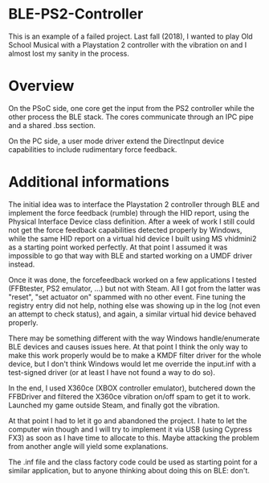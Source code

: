 # BLE-PS2-Controller

This is an example of a failed project. Last fall (2018), I wanted to play Old School Musical with a Playstation 2 controller with the vibration on and I almost lost my sanity in the process.

# Overview
On the PSoC side, one core get the input from the PS2 controller while the other process the BLE stack. The cores communicate through an IPC pipe and a shared .bss section. 

On the PC side, a user mode driver extend the DirectInput device capabilities to include rudimentary force feedback.

# Additional informations
The initial idea was to interface the Playstation 2 controller through BLE and implement the force feedback (rumble) through the HID report, using the Physical Interface Device class definition. After a week of work I still could not get the force feedback capabilities detected properly by Windows, while the same HID report on a virtual hid device I built using MS vhidmini2 as a starting point worked perfectly. At that point I assumed it was impossible to go that way with BLE and started working on a UMDF driver instead.

Once it was done, the forcefeedback worked on a few applications I tested (FFBtester, PS2 emulator, ...) but not with Steam. All I got from the latter was "reset", "set actuator on" spammed with no other event. Fine tuning the registry entry did not help, nothing else was showing up in the log (not even an attempt to check status), and again, a similar virtual hid device behaved properly. 

There may be something different with the way Windows handle/enumerate BLE devices and causes issues here. At that point I think the only way to make this work properly would be to make a KMDF filter driver for the whole device, but I don't think Windows would let me override the input.inf with a test-signed driver (or at least I have not found a way to do so).

In the end, I used X360ce (XBOX controller emulator), butchered down the FFBDriver and filtered the X360ce vibration on/off spam to get it to work. Launched my game outside Steam, and finally got the vibration. 

At that point I had to let it go and abandoned the project. I hate to let the computer win though and I will try to implement it via USB (using Cypress FX3) as soon as I have time to allocate to this. Maybe attacking the problem from another angle will yield some explanations.

The .inf file and the class factory code could be used as starting point for a similar application, but to anyone thinking about doing this on BLE: don't.
